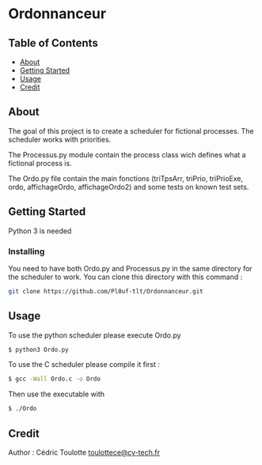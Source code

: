 # Ordonnanceur

## Table of Contents

- [About](#about)
- [Getting Started](#getting_started)
- [Usage](#usage)
- [Credit](#credit)

## About <a name = "about"></a>

The goal of this project is to create a scheduler for fictional processes. The scheduler works with priorities.

The Processus.py module contain the process class wich defines what a fictional process is. 

The Ordo.py file contain the main fonctions (triTpsArr, triPrio, triPrioExe, ordo, affichageOrdo, affichageOrdo2) and some tests on known test sets.


## Getting Started <a name = "getting_started"></a>

Python 3 is needed

### Installing

You need to have both Ordo.py and Processus.py in the same directory for the scheduler to work.
You can clone this directory with this command :
```bash
git clone https://github.com/Pl0uf-tlt/Ordonnanceur.git
```

## Usage <a name = "usage"></a>

To use the python scheduler please execute Ordo.py

```bash
$ python3 Ordo.py
```

To use the C scheduler please compile it first :
```bash
$ gcc -Wall Ordo.c -o Ordo
```

Then use the executable with 

```bash
$ ./Ordo
```

## Credit <a name = "credit"></a>

Author : Cédric Toulotte <toulottece@cy-tech.fr>
